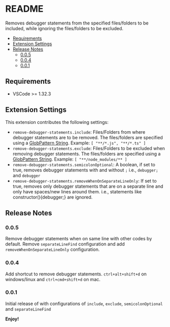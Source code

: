 # README

Removes debugger statements from the specified files/folders to be included, while ignoring the files/folders to be excluded.

- [Requirements](#requirements)
- [Extension Settings](#extension-settings)
- [Release Notes](#release-notes)
  - [0.0.5](#005)
  - [0.0.4](#004)
  - [0.0.1](#001)

## Requirements

- VSCode >= 1.32.3

## Extension Settings

This extension contributes the following settings:

- `remove-debugger-statements.include`: Files/Folders from where debugger statements are to be removed. The files/folders are specified using a [GlobPattern String](https://code.visualstudio.com/api/references/vscode-api#GlobPattern). Example: `[ "**/*.js", "**/*.ts" ]`
- `remove-debugger-statements.exclude`: Files/Folders to be excluded when removing debugger statements. The files/folders are specified using a [GlobPattern String](https://code.visualstudio.com/api/references/vscode-api#GlobPattern). Example: `[ "**/node_modules/** ]`
- `remove-debugger-statements.semicolonOptional`: A boolean, if set to true, removes debugger statements with and without `;` i.e., `debugger;` and `debugger`
- `remove-debugger-statements.removeWhenOnSeparateLineOnly`: If set to true, removes only debugger statements that are on a separate line and only have spaces/new lines around them. i.e., statements like constructor(){debugger;} are ignored.

## Release Notes

### 0.0.5

Remove debugger statements when on same line with other codes by default. Remove `separateLineFind` configuration and add `removeWhenOnSeparateLineOnly` configuration.

### 0.0.4

Add shortcut to remove debugger statements. `ctrl+alt+shift+d` on windows/linux and `ctrl+cmd+shift+d` on mac.

### 0.0.1

Initial release of with configurations of `include`, `exclude`, `semicolonOptional` and `separateLineFind`

**Enjoy!**
